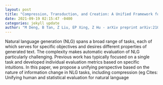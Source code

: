 ```yaml
--- 
layout: post 
title: "Compression, Transduction, and Creation: A Unified Framework for Evaluating Natural Language Generation" 
date: 2021-09-19 02:15:47 -0400 
categories: jekyll update 
author: "M Deng, B Tan, Z Liu, EP Xing, Z Hu - arXiv preprint arXiv:2109.06379, 2021" 
--- 
```

Natural language generation (NLG) spans a broad range of tasks, each of which serves for specific objectives and desires different properties of generated text. The complexity makes automatic evaluation of NLG particularly challenging. Previous work has typically focused on a single task and developed individual evaluation metrics based on specific intuitions. In this paper, we propose a unifying perspective based on the nature of information change in NLG tasks, including compression (eg Cites: Unifying human and statistical evaluation for natural language